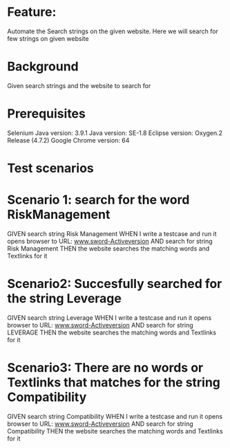 # Feature: 
Automate the Search strings on the given website. Here we will search for few strings on given website

# Background
Given search strings and the website to search for

# Prerequisites
Selenium Java version: 3.9.1
Java version: SE-1.8
Eclipse version: Oxygen.2 Release (4.7.2)
Google Chrome version: 64

# Test scenarios 
# Scenario 1:  search for the word RiskManagement
GIVEN  search  string Risk Management
WHEN I write a testcase and run it opens browser to URL: www.sword-Activeversion
AND search for string Risk Management
THEN the website searches the matching words and Textlinks for it


# Scenario2: Succesfully searched for the string Leverage
GIVEN  search  string Leverage
WHEN I write a testcase and run it opens browser to URL: www.sword-Activeversion
AND search for string LEVERAGE 
THEN the website searches the matching words and Textlinks for it


# Scenario3: There are no words or Textlinks that matches for the string Compatibility
GIVEN  search string Compatibility
WHEN I write a testcase and run it opens browser to URL: www.sword-Activeversion
AND search for string Compatibility 
THEN the website searches the matching words and Textlinks for it
